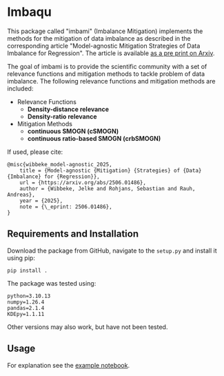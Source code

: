 # Imbaqu
This package called "imbami" (Imbalance Mitigation) implements the methods for the mitigation of data imbalance as described in the corresponding article "Model-agnostic Mitigation Strategies of Data Imbalance for Regression". The article is available [as a pre print on Arxiv](https://arxiv.org/abs/2506.01486).

The goal of imbami is to provide the scientific community with a set of relevance functions and mitigation methods to tackle problem of data imbalance. The following relevance functions and mitigation methods are included: 
* Relevance Functions
  * **Density-distance relevance**
  * **Density-ratio relevance**
* Mitigation Methods
  * **continuous SMOGN (cSMOGN)**
  * **continuous ratio-based SMOGN (crbSMOGN)**



If used, please cite:
```
@misc{wibbeke_model-agnostic_2025,
	title = {Model-agnostic {Mitigation} {Strategies} of {Data} {Imbalance} for {Regression}},
	url = {https://arxiv.org/abs/2506.01486},
	author = {Wibbeke, Jelke and Rohjans, Sebastian and Rauh, Andreas},
	year = {2025},
	note = {\_eprint: 2506.01486},
}
```

## Requirements and Installation
Download the package from GitHub, navigate to the `setup.py` and install it using pip:
```
pip install .
```
The package was tested using:
```
python=3.10.13
numpy=1.26.4
pandas=2.1.4
KDEpy=1.1.11
```

Other versions may also work, but have not been tested.

## Usage
For explanation see the [example notebook](example.ipynb).
